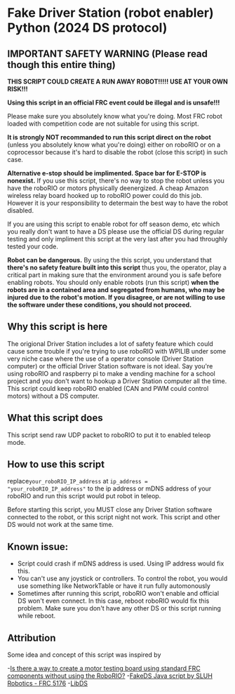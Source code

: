 # Fake Driver Station (robot enabler) Python (2024 DS protocol)

## IMPORTANT SAFETY WARNING (Please read though this entire thing)

**THIS SCRIPT COULD CREATE A RUN AWAY ROBOT!!!!! USE AT YOUR OWN RISK!!!**

**Using this script in an official FRC event could be illegal and is unsafe!!!**

Please make sure you absolutely know what you're doing. Most FRC robot loaded with competition code are not suitable for using this script.

**It is strongly NOT recommanded to run this script direct on the robot** (unless you absolutely know what you're doing) either on roboRIO or on a coprocessor because it's hard to disable the robot (close this script) in such case.

**Alternative e-stop should be implimented. Space bar for E-STOP is nonexist.** If you use this script, there's no way to stop the robot unless you have the roboRIO or motors physically deenergized. A cheap Amazon wireless relay board hooked up to roboRIO power could do this job. However it is your responsibility to determain the best way to have the robot disabled. 

If you are using this script to enable robot for off season demo, etc which you really don't want to have a DS please use the official DS during regular testing and only impliment this script at the very last after you had throughly tested your code.   

**Robot can be dangerous.** By using the this script, you understand that **there's no safety feature built into this script** thus you, the operator, play a critical part in making sure that the environment around you is safe before enabling robots. You should only enable robots (run this script) **when the robots are in a contained area and segregated from humans, who may be injured due to the robot's motion. If you disagree, or are not willing to use the software under these conditions, you should not proceed.**

## Why this script is here

The origional Driver Station includes a lot of safety feature which could cause some trouble if you're trying to use roboRIO with WPILIB under some very niche case where the use of a operator console (Driver Station computer) or the official Driver Station software is not ideal. Say you're using roboRIO and raspberry pi to make a vending machine for a school project and you don't want to hookup a Driver Station computer all the time. This script could keep roboRIO enabled (CAN and PWM could control motors) without a DS computer.

## What this script does

This script send raw UDP packet to roboRIO to put it to enabled teleop mode. 


## How to use this script

replace``your_roboRIO_IP_address`` at ``ip_address = "your_roboRIO_IP_address"`` to the ip address or mDNS address of your roboRIO and run this script would put robot in teleop.

Before starting this script, you MUST close any Driver Station software connected to the robot, or this script night not work. This script and other DS would not work at the same time.

## Known issue:

 - Script could crash if mDNS address is used. Using IP address would
   fix this.
 - You can't use any joystick or controllers. To control the robot, you would use something like NetworkTable or have it run fully automonously
 - Sometimes after running this script, roboRIO won't enable and official DS won't even connect. In this case, reboot roboRIO would fix this problem. Make sure you don't have any other DS or this script running while reboot.

## Attribution

Some idea and concept of this script was inspired by 

-[Is there a way to create a motor testing board using standard FRC components without using the RoboRIO?](https://www.chiefdelphi.com/t/is-there-a-way-to-create-a-motor-testing-board-using-standard-frc-components-without-using-the-roborio/412788)
-[FakeDS Java script by SLUH Robotics - FRC 5176](https://github.com/Team-5176/testbench/blob/master/src/main/java/frc/robot/FakeDS.java)
-[LibDS](https://github.com/FRC-Utilities/LibDS)